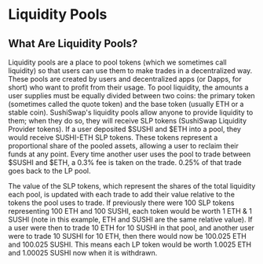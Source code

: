 # Liquidity Pools

## What Are Liquidity Pools?

Liquidity pools are a place to pool tokens (which we sometimes call liquidity) so that users can use them to make trades in a decentralized way. These pools are created by users and decentralized apps (or Dapps, for short) who want to profit from their usage. To pool liquidity, the amounts a user supplies must be equally divided between two coins: the primary token (sometimes called the quote token) and the base token (usually ETH or a stable coin). SushiSwap's liquidity pools allow anyone to provide liquidity to them; when they do so, they will receive SLP tokens (SushiSwap Liquidity Provider tokens). If a user deposited $SUSHI and $ETH into a pool, they would receive SUSHI-ETH SLP tokens. These tokens represent a proportional share of the pooled assets, allowing a user to reclaim their funds at any point. Every time another user uses the pool to trade between $SUSHI and $ETH, a 0.3% fee is taken on the trade. 0.25% of that trade goes back to the LP pool.

The value of the SLP tokens, which represent the shares of the total liquidity each pool, is updated with each trade to add their value relative to the tokens the pool uses to trade. If previously there were 100 SLP tokens representing 100 ETH and 100 SUSHI, each token would be worth 1 ETH & 1 SUSHI (note in this example, ETH and SUSHI are the same relative value). If a user were then to trade 10 ETH for 10 SUSHI in that pool, and another user were to trade 10 SUSHI for 10 ETH, then there would now be 100.025 ETH and 100.025 SUSHI. This means each LP token would be worth 1.0025 ETH and 1.00025 SUSHI now when it is withdrawn.
